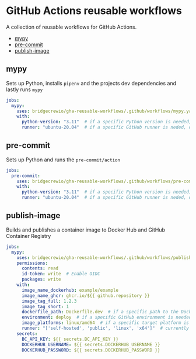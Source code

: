 # GitHub Actions reusable workflows

A collection of reusable workflows for GitHub Actions.

- [mypy](#mypy)
- [pre-commit](#pre-commit)
- [publish-image](#publish-image)

## mypy

Sets up Python, installs `pipenv` and the projects dev dependencies and lastly runs `mypy`

```yaml
jobs:
  mypy:
    uses: bridgecrewio/gha-reusable-workflows/.github/workflows/mypy.yaml@main
    with:
      python-version: "3.11"  # if a specific Python version is needed, defaults to "3.7"
      runner: "ubuntu-20.04"  # if a specific GitHub runner is neded, defaults to "ubuntu-latest"
```

## pre-commit

Sets up Python and runs the `pre-commit/action`

```yaml
jobs:
  pre-commit:
    uses: bridgecrewio/gha-reusable-workflows/.github/workflows/pre-commit.yaml@main
    with:
      python-version: "3.11"  # if a specific Python version is needed, defaults to "3.7"
      runner: "ubuntu-20.04"  # if a specific GitHub runner is neded, defaults to "ubuntu-latest"
```

## publish-image

Builds and publishes a container image to Docker Hub and GitHub Container Registry

```yaml
jobs:
  mypy:
    uses: bridgecrewio/gha-reusable-workflows/.github/workflows/publish-image.yaml@main
    permissions:
      contents: read
      id-token: write  # Enable OIDC
      packages: write
    with:
      image_name_dockerhub: example/example
      image_name_ghcr: ghcr.io/${{ github.repository }}
      image_tag_full: 1.2.3
      image_tag_short: 1
      dockerfile_path: Dockerfile.dev  # if a specific path to the Dockfile is needed, default to "Dockerfile"
      environment: deploy  # if a specific GitHub environment is needed, defaults to "release"
      image_platforms: linux/amd64  # if a specific target platform is needed, defaults to "linux/amd64,linux/arm64"
      runner: "['self-hosted', 'public', 'linux', 'x64']"  # currently it only works for hosted runners
    secrets:
      BC_API_KEY: ${{ secrets.BC_API_KEY }}
      DOCKERHUB_USERNAME: ${{ secrets.DOCKERHUB_USERNAME }}
      DOCKERHUB_PASSWORD: ${{ secrets.DOCKERHUB_PASSWORD }}
```
